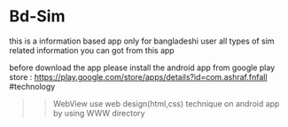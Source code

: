 # Bd-Sim
this is a information based app only for bangladeshi user
all types of sim related information you can got from this app

before download the app please install the android app from google play store : https://play.google.com/store/apps/details?id=com.ashraf.fnfall
</br>
#technology
</br>
>> WebView
>> use web design(html,css) technique on android app by using WWW directory

